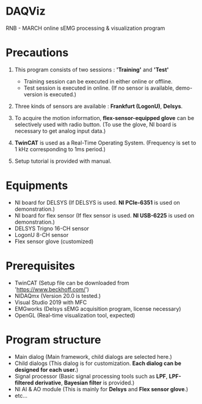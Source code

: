 # DAQViz

RNB - MARCH online sEMG processing & visualization program

# Precautions

1. This program consists of two sessions : **'Training'** and **'Test'**
   - Training session can be executed in either online or offline.
   - Test session is executed in online. (If no sensor is available, demo-version is executed.)

2. Three kinds of sensors are available : **Frankfurt (LogonU)**, **Delsys**.

3. To acquire the motion information, **flex-sensor-equipped glove** can be selectively used with radio button.
   (To use the glove, NI board is necessary to get analog input data.)

4. **TwinCAT** is used as a Real-Time Operating System. (Frequency is set to 1 kHz corresponding to 1ms period.)

5. Setup tutorial is provided with manual.

# Equipments

  - NI board for DELSYS (If DELSYS is used. **NI PCIe-6351** is used on demonstration.)
  - NI board for flex sensor (If flex sensor is used. **NI USB-6225** is used on demonstration.)
  - DELSYS Trigno 16-CH sensor
  - LogonU 8-CH sensor
  - Flex sensor glove (customized)

# Prerequisites

  - TwinCAT (Setup file can be downloaded from 'https://www.beckhoff.com/')
  - NIDAQmx (Version 20.0 is tested.)
  - Visual Studio 2019 with MFC
  - EMGworks (Delsys sEMG acquisition program, license necessary)
  - OpenGL (Real-time visualization tool, expected)

# Program structure

  - Main dialog (Main framework, child dialogs are selected here.)
  - Child dialogs (This dialog is for customization. **Each dialog can be designed for each user.**)
  - Signal processor (Basic signal processing tools such as **LPF**, **LPF-filtered derivative**, **Bayesian filter** is provided.)
  - NI AI & AO module (This is mainly for **Delsys** and **Flex sensor glove**.)
  - etc...
